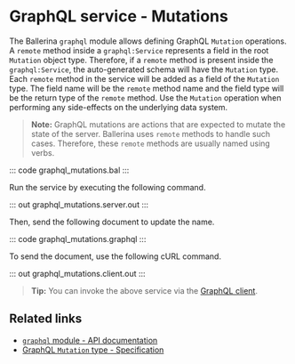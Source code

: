 # GraphQL service - Mutations

The Ballerina `graphql` module allows defining GraphQL `Mutation` operations. A `remote` method inside a `graphql:Service` represents a field in the root `Mutation` object type. Therefore, if a `remote` method is present inside the `graphql:Service`, the auto-generated schema will have the `Mutation` type. Each `remote` method in the service will be added as a field of the `Mutation` type. The field name will be the `remote` method name and the field type will be the return type of the `remote` method. Use the `Mutation` operation when performing any side-effects on the underlying data system.

>**Note:** GraphQL mutations are actions that are expected to mutate the state of the server. Ballerina uses `remote` methods to handle such cases. Therefore, these `remote` methods are usually named using verbs.

::: code graphql_mutations.bal :::

Run the service by executing the following command.

::: out graphql_mutations.server.out :::

Then, send the following document to update the name.

::: code graphql_mutations.graphql :::

To send the document, use the following cURL command.

::: out graphql_mutations.client.out :::

>**Tip:** You can invoke the above service via the [GraphQL client](/learn/by-example/graphql-client-query-endpoint/).

## Related links
- [`graphql` module - API documentation](https://lib.ballerina.io/ballerina/graphql/latest)
- [GraphQL `Mutation` type - Specification](/spec/graphql/#312-the-mutation-type)
